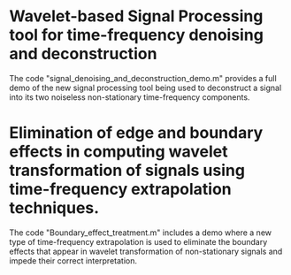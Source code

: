 # Wavelet-based Signal Processing tool for time-frequency denoising and deconstruction 

The code "signal_denoising_and_deconstruction_demo.m" provides a full demo of the new signal processing tool being used to deconstruct a signal into its two noiseless non-stationary time-frequency components.

# Elimination of edge and boundary effects in computing wavelet transformation of signals using time-frequency extrapolation techniques.

The code "Boundary_effect_treatment.m" includes a demo where a new type of time-frequency extrapolation is used to eliminate the boundary effects that appear in wavelet transformation of non-stationary signals and impede their correct interpretation. 
